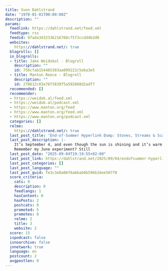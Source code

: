 ```yaml
---
title: Sven Dahlstrand
date: "1970-01-01T00:00:00Z"
description: ""
params:
  feedlink: https://dahlstrand.net/feed.xml
  feedtype: rss
  feedid: 9fada3d32336216768cf5f3ccdd4b2d0
  websites:
    https://dahlstrand.net/: true
  blogrolls: []
  in_blogrolls:
  - title: Jake Weidokal - Blogroll
    description: ""
    id: 756cfab154485303aa899222c5eba3e5
  - title: Manton Reece - Blogroll
    description: ""
    id: 278612c03e76f3839f5a592608d2adf7
  recommended: []
  recommender:
  - https://weidok.al/feed.xml
  - https://weidok.al/podcast.xml
  - https://www.manton.org/feed
  - https://www.manton.org/feed.xml
  - https://www.manton.org/podcast.xml
  categories: []
  relme:
    https://dahlstrand.net/: true
  last_post_title: 'End-of-Summer Hyperlink Dump: Stones, Streams & Scarf Machines'
  last_post_description: |-
    It’s September 4, and even though the sun is shining and it’s warm outside as I type this, you can feel summer’s on its way out in the northern hemisphere.
    Remember my June experiment? Still
  last_post_date: "2025-09-04T19:19:55+02:00"
  last_post_link: https://dahlstrand.net/2025/09/04/endofsummer-hyperlink-dump-stones-streams.html
  last_post_categories: []
  last_post_language: ""
  last_post_guid: fe3c3e8a06f6a6bab0b596b16ee507f0
  score_criteria:
    cats: 0
    description: 0
    feedlangs: 1
    hasContent: 0
    hasPosts: 2
    postcats: 0
    promoted: 5
    promotes: 0
    relme: 2
    title: 3
    website: 2
  score: 15
  ispodcast: false
  isnoarchive: false
  innetwork: true
  language: en
  postcount: 2
  avgpostlen: 0
---
```

